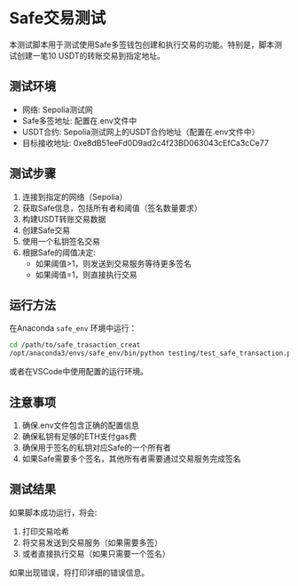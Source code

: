 # Safe交易测试

本测试脚本用于测试使用Safe多签钱包创建和执行交易的功能。特别是，脚本测试创建一笔10 USDT的转账交易到指定地址。

## 测试环境

- 网络: Sepolia测试网
- Safe多签地址: 配置在.env文件中
- USDT合约: Sepolia测试网上的USDT合约地址（配置在.env文件中）
- 目标接收地址: 0xe8dB51eeFd0D9ad2c4f23BD063043cEfCa3cCe77

## 测试步骤

1. 连接到指定的网络（Sepolia）
2. 获取Safe信息，包括所有者和阈值（签名数量要求）
3. 构建USDT转账交易数据
4. 创建Safe交易
5. 使用一个私钥签名交易
6. 根据Safe的阈值决定:
   - 如果阈值>1，则发送到交易服务等待更多签名
   - 如果阈值=1，则直接执行交易

## 运行方法

在Anaconda `safe_env` 环境中运行：

```bash
cd /path/to/safe_trasaction_creat
/opt/anaconda3/envs/safe_env/bin/python testing/test_safe_transaction.py
```

或者在VSCode中使用配置的运行环境。

## 注意事项

1. 确保.env文件包含正确的配置信息
2. 确保私钥有足够的ETH支付gas费
3. 确保用于签名的私钥对应Safe的一个所有者
4. 如果Safe需要多个签名，其他所有者需要通过交易服务完成签名

## 测试结果

如果脚本成功运行，将会:
1. 打印交易哈希
2. 将交易发送到交易服务（如果需要多签）
3. 或者直接执行交易（如果只需要一个签名）

如果出现错误，将打印详细的错误信息。 